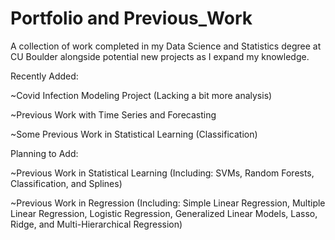 # Portfolio and Previous_Work
A collection of work completed in my Data Science and Statistics degree at CU Boulder alongside potential new projects as I expand my knowledge.


Recently Added:

~Covid Infection Modeling Project (Lacking a bit more analysis)

~Previous Work with Time Series and Forecasting

~Some Previous Work in Statistical Learning (Classification)


Planning to Add: 

~Previous Work in Statistical Learning (Including: SVMs, Random Forests, Classification, and Splines) 

~Previous Work in Regression (Including: Simple Linear Regression, Multiple Linear Regression, Logistic Regression, Generalized Linear Models, Lasso, Ridge, and Multi-Hierarchical Regression)
